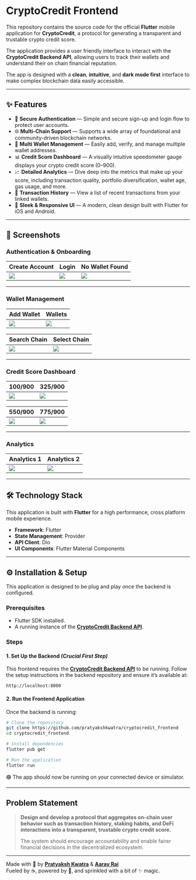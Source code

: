 # CryptoCredit Frontend

This repository contains the source code for the official **Flutter** mobile application for **CryptoCredit**, a protocol for generating a transparent and trustable crypto credit score.

The application provides a user friendly interface to interact with the **CryptoCredit Backend API**, allowing users to track their wallets and understand their on chain financial reputation.

The app is designed with a **clean**, **intuitive**, and **dark mode first** interface to make complex blockchain data easily accessible.

---

## ✨ Features

* 🔐 **Secure Authentication** — Simple and secure sign-up and login flow to protect user accounts.
* 🌐 **Multi-Chain Support** — Supports a wide array of foundational and community-driven blockchain networks.
* 🔗 **Multi Wallet Management** — Easily add, verify, and manage multiple wallet addresses.
* 📊 **Credit Score Dashboard** — A visually intuitive speedometer gauge displays your crypto credit score (0–900).
* 📈 **Detailed Analytics** — Dive deep into the metrics that make up your score, including transaction quality, portfolio diversification, wallet age, gas usage, and more.
* 📜 **Transaction History** — View a list of recent transactions from your linked wallets.
* 📱 **Sleek & Responsive UI** — A modern, clean design built with Flutter for iOS and Android.

---

## 📸 Screenshots

### Authentication & Onboarding

| Create Account                             | Login                             | No Wallet Found                             |
| ------------------------------------------ | --------------------------------- | ------------------------------------------- |
| ![](assets/screenshots/create_account.png) | ![](assets/screenshots/login.png) | ![](assets/screenshots/no_wallet_found.png) |

---

### Wallet Management

| Add Wallet                             | Wallets                             |
| -------------------------------------- | ----------------------------------- |
| ![](assets/screenshots/add_wallet.png) | ![](assets/screenshots/wallets.png) |

| Search Chain                             | Select Chain                             |
| ---------------------------------------- | ---------------------------------------- |
| ![](assets/screenshots/search_chain.png) | ![](assets/screenshots/select_chain.png) |

---

### Credit Score Dashboard

| 100/900                                    | 325/900                                    |
| ------------------------------------------ | ------------------------------------------ |
| ![](assets/screenshots/100_out_of_900.png) | ![](assets/screenshots/325_out_of_900.png) |

| 550/900                                    | 775/900                                    |
| ------------------------------------------ | ------------------------------------------ |
| ![](assets/screenshots/550_out_of_900.png) | ![](assets/screenshots/775_out_of_900.png) |

---

### Analytics

| Analytics 1                             | Analytics 2                             |
| --------------------------------------- | --------------------------------------- |
| ![](assets/screenshots/analytics_1.png) | ![](assets/screenshots/analytics_2.png) |

---

## 🛠 Technology Stack

This application is built with **Flutter** for a high performance, cross platform mobile experience.

* **Framework**: Flutter
* **State Management**: Provider
* **API Client**: Dio
* **UI Components**: Flutter Material Components

---

## ⚙️ Installation & Setup

This application is designed to be plug and play once the backend is configured.

### Prerequisites

* Flutter SDK installed.
* A running instance of the [**CryptoCredit Backend API**](https://github.com/pratyakshkwatra/cryptocredit_backend).

### Steps

#### 1. Set Up the Backend *(Crucial First Step)*

This frontend requires the [**CryptoCredit Backend API**](https://github.com/pratyakshkwatra/cryptocredit_backend) to be running.
Follow the setup instructions in the backend repository and ensure it’s available at:

```
http://localhost:8000
```

#### 2. Run the Frontend Application

Once the backend is running:

```bash
# Clone the repository
git clone https://github.com/pratyakshkwatra/cryptocredit_frontend
cd cryptocredit_frontend

# Install dependencies
flutter pub get

# Run the application
flutter run
```

🟢 The app should now be running on your connected device or simulator.

---

## Problem Statement

> **Design and develop a protocol that aggregates on-chain user behavior such as transaction history, staking habits, and DeFi interactions into a transparent, trustable crypto credit score.**
>
> The system should encourage accountability and enable fairer financial decisions in the decentralized ecosystem.

---
Made with 💜 by  [**Pratyaksh Kwatra**](https://github.com/pratyakshkwatra) & [**Aarav Rai**](https://github.com/Aarav-Rai)  
Fueled by ☕, powered by 🚀, and sprinkled with a bit of ✨ magic.